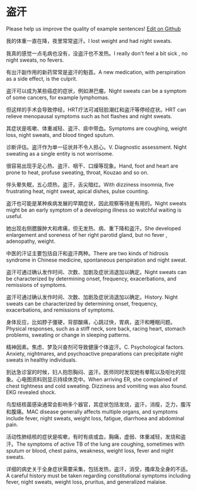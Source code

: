 # 盗汗

Please help us improve the quality of example sentences! [Edit on Github](https://github.com/jiyushe/jiyu-example-sentence-source/blob/main/chinese/daohan.md)

<p><span class="chinese">我的体重一直在降，夜里常常盗汗。</span><span class="english">I lost weight and had night sweats.</span></p>

<p><span class="chinese">我真的感觉一点毛病也没有，没盗汗也不发热。</span><span class="english">I really don't feel a bit sick , no night sweats, no fevers.</span></p>

<p><span class="chinese">有出汗副作用的新药常常是盗汗的魁首。</span><span class="english">A new medication, with perspiration as a side effect, is the culprit.</span></p>

<p><span class="chinese">盗汗可以成为某些癌症的症状，例如淋巴瘤。</span><span class="english">Night sweats can be a symptom of some cancers, for example lymphomas.</span></p>

<p><span class="chinese">但这样的手术会导致停经，HRT疗法可减轻脸潮红和盗汗等停经症状。</span><span class="english">HRT can relieve menopausal symptoms such as hot flashes and night sweats.</span></p>

<p><span class="chinese">其症状是咳嗽、体重减轻、盗汗、痰中带血。</span><span class="english">Symptoms are coughing, weight loss, night sweats, and blood tinged sputum.</span></p>

<p><span class="chinese">诊断评估。盗汗作为单一征状并不令人担心。</span><span class="english">V. Diagnostic assessment. Night sweating as a single entity is not worrisome.</span></p>

<p><span class="chinese">很容易出现手足心热、盗汗、咽干、口燥等现象。</span><span class="english">Hand, foot and heart are prone to heat, profuse sweating, throat, Kouzao and so on.</span></p>

<p><span class="chinese">伴头晕失眠，五心烦热，盗汗，舌尖暗红。</span><span class="english">With dizziness insomnia, five frustrating heat, night sweat, apical dishes, pulse counting.</span></p>

<p><span class="chinese">盗汗也可能是某种疾病发展的早期症状，因此观察等待是有用的。</span><span class="english">Night sweats might be an early symptom of a developing illness so watchful waiting is useful.</span></p>

<p><span class="chinese">她出现右侧腮腺肿大和疼痛，但无发热、病、重下降和盗汗。</span><span class="english">She developed enlargement and soreness of her right parotid gland, but no fever , adenopathy, weight.</span></p>

<p><span class="chinese">中医的汗证主要包括自汗和盗汗两种。</span><span class="english">There are two kinds of hidrosis syndrome in Chinese medicine, spontaneous perspiration and night sweat.</span></p>

<p><span class="chinese">盗汗可通过确认发作时间、次数、加剧及症状消退加以确定。</span><span class="english">Night sweats can be characterized by determining onset, frequency, exacerbations, and remissions of symptoms.</span></p>

<p><span class="chinese">盗汗可通过确认发作时间、次数、加剧及症状消退加以确定。</span><span class="english">History. Night sweats can be characterized by determining onset, frequency, exacerbations, and remissions of symptoms.</span></p>

<p><span class="chinese">身体反应，比如脖子僵硬，背部酸痛，心跳过快，胃病，盗汗和睡眠问题。</span><span class="english">Physical responses, such as a stiff neck, sore back, racing heart, stomach problems, sweating or change in sleeping patterns.</span></p>

<p><span class="chinese">精神因素。焦虑、梦及兴奋剂可导致健康个体盗汗。</span><span class="english">C. Psychological factors. Anxiety, nightmares, and psychoactive preparations can precipitate night sweats in healthy individuals.</span></p>

<p><span class="chinese">到达急诊室的时候，妇人抱怨胸闷、盗汗。医师同时发现她有晕眩以及呕吐的现象。心电图资料则显示持续休克中。</span><span class="english">When arriving ER, she complained of chest tightness and cold sweating. Dizziness and vomiting was also found. EKG revealed shock.</span></p>

<p><span class="chinese">鸟型结核菌感染通常会影响多个器官，其症状包括发烧，盗汗，消瘦，乏力，腹泻和腹痛。</span><span class="english">MAC disease generally affects multiple organs, and symptoms include fever, night sweats, weight loss, fatigue, diarrhoea and abdominal pain.</span></p>

<p><span class="chinese">活动性肺结核的症状是咳嗽，有时有痰或血，胸痛，虚弱、体重减轻，发烧和盗汗。</span><span class="english">The symptoms of active TB of the lung are coughing, sometimes with sputum or blood, chest pains, weakness, weight loss, fever and night sweats.</span></p>

<p><span class="chinese">详细的病史关于全身症状需要采集，包括发热，盗汗，消受，搔痒及全身的不适。</span><span class="english">A careful history must be taken regarding constitutional symptoms including fever, night sweats, weight loss, pruritus, and generalized malaise.</span></p>

